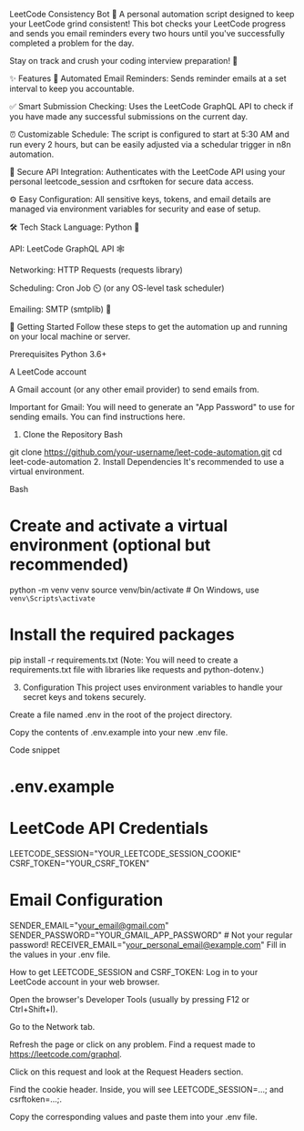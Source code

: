 LeetCode Consistency Bot 🤖
A personal automation script designed to keep your LeetCode grind consistent! This bot checks your LeetCode progress and sends you email reminders every two hours until you've successfully completed a problem for the day.


Stay on track and crush your coding interview preparation! 🚀

✨ Features
📧 Automated Email Reminders: Sends reminder emails at a set interval to keep you accountable.

✅ Smart Submission Checking: Uses the LeetCode GraphQL API to check if you have made any successful submissions on the current day.

⏰ Customizable Schedule: The script is configured to start at 5:30 AM and run every 2 hours, but can be easily adjusted via a schedular trigger in n8n automation.

🔑 Secure API Integration: Authenticates with the LeetCode API using your personal leetcode_session and csrftoken for secure data access.

⚙️ Easy Configuration: All sensitive keys, tokens, and email details are managed via environment variables for security and ease of setup.

🛠️ Tech Stack
Language: Python 🐍

API: LeetCode GraphQL API 🕸️

Networking: HTTP Requests (requests library)

Scheduling: Cron Job ⏲️ (or any OS-level task scheduler)

Emailing: SMTP (smtplib) 📨

🚀 Getting Started
Follow these steps to get the automation up and running on your local machine or server.

Prerequisites
Python 3.6+

A LeetCode account

A Gmail account (or any other email provider) to send emails from.

Important for Gmail: You will need to generate an "App Password" to use for sending emails. You can find instructions here.

1. Clone the Repository
Bash

git clone https://github.com/your-username/leet-code-automation.git
cd leet-code-automation
2. Install Dependencies
It's recommended to use a virtual environment.

Bash

# Create and activate a virtual environment (optional but recommended)
python -m venv venv
source venv/bin/activate  # On Windows, use `venv\Scripts\activate`

# Install the required packages
pip install -r requirements.txt
(Note: You will need to create a requirements.txt file with libraries like requests and python-dotenv.)

3. Configuration
This project uses environment variables to handle your secret keys and tokens securely.

Create a file named .env in the root of the project directory.

Copy the contents of .env.example into your new .env file.

Code snippet

# .env.example

# LeetCode API Credentials
LEETCODE_SESSION="YOUR_LEETCODE_SESSION_COOKIE"
CSRF_TOKEN="YOUR_CSRF_TOKEN"

# Email Configuration
SENDER_EMAIL="your_email@gmail.com"
SENDER_PASSWORD="YOUR_GMAIL_APP_PASSWORD" # Not your regular password!
RECEIVER_EMAIL="your_personal_email@example.com"
Fill in the values in your .env file.

How to get LEETCODE_SESSION and CSRF_TOKEN:
Log in to your LeetCode account in your web browser.

Open the browser's Developer Tools (usually by pressing F12 or Ctrl+Shift+I).

Go to the Network tab.

Refresh the page or click on any problem. Find a request made to https://leetcode.com/graphql.

Click on this request and look at the Request Headers section.

Find the cookie header. Inside, you will see LEETCODE_SESSION=...; and csrftoken=...;.

Copy the corresponding values and paste them into your .env file.
